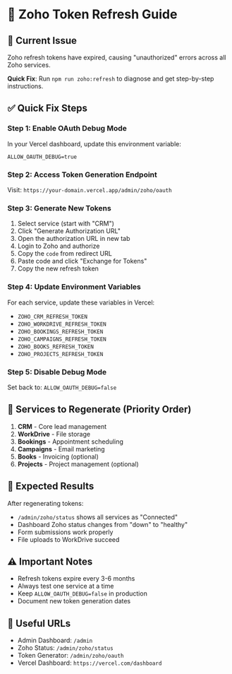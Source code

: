 # 🔄 Zoho Token Refresh Guide

## **🚨 Current Issue**

Zoho refresh tokens have expired, causing "unauthorized" errors across all Zoho services.

**Quick Fix**: Run `npm run zoho:refresh` to diagnose and get step-by-step instructions.

## **✅ Quick Fix Steps**

### **Step 1: Enable OAuth Debug Mode**

In your Vercel dashboard, update this environment variable:

```
ALLOW_OAUTH_DEBUG=true
```

### **Step 2: Access Token Generation Endpoint**

Visit: `https://your-domain.vercel.app/admin/zoho/oauth`

### **Step 3: Generate New Tokens**

1. Select service (start with "CRM")
2. Click "Generate Authorization URL"
3. Open the authorization URL in new tab
4. Login to Zoho and authorize
5. Copy the `code` from redirect URL
6. Paste code and click "Exchange for Tokens"
7. Copy the new refresh token

### **Step 4: Update Environment Variables**

For each service, update these variables in Vercel:

- `ZOHO_CRM_REFRESH_TOKEN`
- `ZOHO_WORKDRIVE_REFRESH_TOKEN`
- `ZOHO_BOOKINGS_REFRESH_TOKEN`
- `ZOHO_CAMPAIGNS_REFRESH_TOKEN`
- `ZOHO_BOOKS_REFRESH_TOKEN`
- `ZOHO_PROJECTS_REFRESH_TOKEN`

### **Step 5: Disable Debug Mode**

Set back to: `ALLOW_OAUTH_DEBUG=false`

## **🔄 Services to Regenerate (Priority Order)**

1. **CRM** - Core lead management
2. **WorkDrive** - File storage
3. **Bookings** - Appointment scheduling
4. **Campaigns** - Email marketing
5. **Books** - Invoicing (optional)
6. **Projects** - Project management (optional)

## **🎯 Expected Results**

After regenerating tokens:

- `/admin/zoho/status` shows all services as "Connected"
- Dashboard Zoho status changes from "down" to "healthy"
- Form submissions work properly
- File uploads to WorkDrive succeed

## **⚠️ Important Notes**

- Refresh tokens expire every 3-6 months
- Always test one service at a time
- Keep `ALLOW_OAUTH_DEBUG=false` in production
- Document new token generation dates

## **🔗 Useful URLs**

- Admin Dashboard: `/admin`
- Zoho Status: `/admin/zoho/status`
- Token Generator: `/admin/zoho/oauth`
- Vercel Dashboard: `https://vercel.com/dashboard`
